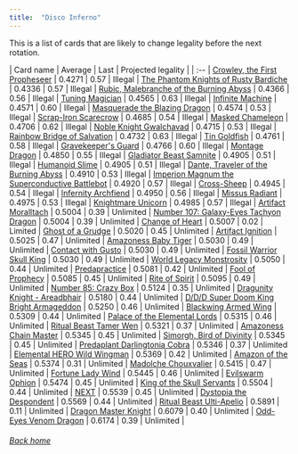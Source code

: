 ```yaml
---
title:  "Disco Inferno"
---
```


This is a list of cards that are likely to change legality before the next rotation.

| Card name | Average | Last | Projected legality |
| :-- |
[Crowley, the First Propheseer](https://db.ygoprodeck.com/card/?search=Crowley,%20the%20First%20Propheseer) | 0.4271 | 0.57 | Illegal |
[The Phantom Knights of Rusty Bardiche](https://db.ygoprodeck.com/card/?search=The%20Phantom%20Knights%20of%20Rusty%20Bardiche) | 0.4336 | 0.57 | Illegal |
[Rubic, Malebranche of the Burning Abyss](https://db.ygoprodeck.com/card/?search=Rubic,%20Malebranche%20of%20the%20Burning%20Abyss) | 0.4366 | 0.56 | Illegal |
[Tuning Magician](https://db.ygoprodeck.com/card/?search=Tuning%20Magician) | 0.4565 | 0.63 | Illegal |
[Infinite Machine](https://db.ygoprodeck.com/card/?search=Infinite%20Machine) | 0.4571 | 0.60 | Illegal |
[Masquerade the Blazing Dragon](https://db.ygoprodeck.com/card/?search=Masquerade%20the%20Blazing%20Dragon) | 0.4574 | 0.53 | Illegal |
[Scrap-Iron Scarecrow](https://db.ygoprodeck.com/card/?search=Scrap-Iron%20Scarecrow) | 0.4685 | 0.54 | Illegal |
[Masked Chameleon](https://db.ygoprodeck.com/card/?search=Masked%20Chameleon) | 0.4706 | 0.62 | Illegal |
[Noble Knight Gwalchavad](https://db.ygoprodeck.com/card/?search=Noble%20Knight%20Gwalchavad) | 0.4715 | 0.53 | Illegal |
[Rainbow Bridge of Salvation](https://db.ygoprodeck.com/card/?search=Rainbow%20Bridge%20of%20Salvation) | 0.4732 | 0.63 | Illegal |
[Tin Goldfish](https://db.ygoprodeck.com/card/?search=Tin%20Goldfish) | 0.4761 | 0.58 | Illegal |
[Gravekeeper's Guard](https://db.ygoprodeck.com/card/?search=Gravekeeper's%20Guard) | 0.4766 | 0.60 | Illegal |
[Montage Dragon](https://db.ygoprodeck.com/card/?search=Montage%20Dragon) | 0.4850 | 0.55 | Illegal |
[Gladiator Beast Samnite](https://db.ygoprodeck.com/card/?search=Gladiator%20Beast%20Samnite) | 0.4905 | 0.51 | Illegal |
[Humanoid Slime](https://db.ygoprodeck.com/card/?search=Humanoid%20Slime) | 0.4905 | 0.51 | Illegal |
[Dante, Traveler of the Burning Abyss](https://db.ygoprodeck.com/card/?search=Dante,%20Traveler%20of%20the%20Burning%20Abyss) | 0.4910 | 0.53 | Illegal |
[Imperion Magnum the Superconductive Battlebot](https://db.ygoprodeck.com/card/?search=Imperion%20Magnum%20the%20Superconductive%20Battlebot) | 0.4920 | 0.57 | Illegal |
[Cross-Sheep](https://db.ygoprodeck.com/card/?search=Cross-Sheep) | 0.4945 | 0.54 | Illegal |
[Infernity Archfiend](https://db.ygoprodeck.com/card/?search=Infernity%20Archfiend) | 0.4950 | 0.56 | Illegal |
[Missus Radiant](https://db.ygoprodeck.com/card/?search=Missus%20Radiant) | 0.4975 | 0.53 | Illegal |
[Knightmare Unicorn](https://db.ygoprodeck.com/card/?search=Knightmare%20Unicorn) | 0.4985 | 0.57 | Illegal |
[Artifact Moralltach](https://db.ygoprodeck.com/card/?search=Artifact%20Moralltach) | 0.5004 | 0.39 | Unlimited |
[Number 107: Galaxy-Eyes Tachyon Dragon](https://db.ygoprodeck.com/card/?search=Number%20107:%20Galaxy-Eyes%20Tachyon%20Dragon) | 0.5004 | 0.39 | Unlimited |
[Change of Heart](https://db.ygoprodeck.com/card/?search=Change%20of%20Heart) | 0.5007 | 0.02 | Limited |
[Ghost of a Grudge](https://db.ygoprodeck.com/card/?search=Ghost%20of%20a%20Grudge) | 0.5020 | 0.45 | Unlimited |
[Artifact Ignition](https://db.ygoprodeck.com/card/?search=Artifact%20Ignition) | 0.5025 | 0.47 | Unlimited |
[Amazoness Baby Tiger](https://db.ygoprodeck.com/card/?search=Amazoness%20Baby%20Tiger) | 0.5030 | 0.49 | Unlimited |
[Contact with Gusto](https://db.ygoprodeck.com/card/?search=Contact%20with%20Gusto) | 0.5030 | 0.49 | Unlimited |
[Fossil Warrior Skull King](https://db.ygoprodeck.com/card/?search=Fossil%20Warrior%20Skull%20King) | 0.5030 | 0.49 | Unlimited |
[World Legacy Monstrosity](https://db.ygoprodeck.com/card/?search=World%20Legacy%20Monstrosity) | 0.5050 | 0.44 | Unlimited |
[Predapractice](https://db.ygoprodeck.com/card/?search=Predapractice) | 0.5081 | 0.42 | Unlimited |
[Fool of Prophecy](https://db.ygoprodeck.com/card/?search=Fool%20of%20Prophecy) | 0.5085 | 0.45 | Unlimited |
[Rite of Spirit](https://db.ygoprodeck.com/card/?search=Rite%20of%20Spirit) | 0.5095 | 0.49 | Unlimited |
[Number 85: Crazy Box](https://db.ygoprodeck.com/card/?search=Number%2085:%20Crazy%20Box) | 0.5124 | 0.35 | Unlimited |
[Dragunity Knight - Areadbhair](https://db.ygoprodeck.com/card/?search=Dragunity%20Knight%20-%20Areadbhair) | 0.5180 | 0.44 | Unlimited |
[D/D/D Super Doom King Bright Armageddon](https://db.ygoprodeck.com/card/?search=D/D/D%20Super%20Doom%20King%20Bright%20Armageddon) | 0.5250 | 0.46 | Unlimited |
[Blackwing Armed Wing](https://db.ygoprodeck.com/card/?search=Blackwing%20Armed%20Wing) | 0.5309 | 0.44 | Unlimited |
[Palace of the Elemental Lords](https://db.ygoprodeck.com/card/?search=Palace%20of%20the%20Elemental%20Lords) | 0.5315 | 0.46 | Unlimited |
[Ritual Beast Tamer Wen](https://db.ygoprodeck.com/card/?search=Ritual%20Beast%20Tamer%20Wen) | 0.5321 | 0.37 | Unlimited |
[Amazoness Chain Master](https://db.ygoprodeck.com/card/?search=Amazoness%20Chain%20Master) | 0.5345 | 0.45 | Unlimited |
[Simorgh, Bird of Divinity](https://db.ygoprodeck.com/card/?search=Simorgh,%20Bird%20of%20Divinity) | 0.5345 | 0.45 | Unlimited |
[Predaplant Darlingtonia Cobra](https://db.ygoprodeck.com/card/?search=Predaplant%20Darlingtonia%20Cobra) | 0.5346 | 0.37 | Unlimited |
[Elemental HERO Wild Wingman](https://db.ygoprodeck.com/card/?search=Elemental%20HERO%20Wild%20Wingman) | 0.5369 | 0.42 | Unlimited |
[Amazon of the Seas](https://db.ygoprodeck.com/card/?search=Amazon%20of%20the%20Seas) | 0.5374 | 0.31 | Unlimited |
[Madolche Chouxvalier](https://db.ygoprodeck.com/card/?search=Madolche%20Chouxvalier) | 0.5415 | 0.47 | Unlimited |
[Fortune Lady Wind](https://db.ygoprodeck.com/card/?search=Fortune%20Lady%20Wind) | 0.5445 | 0.46 | Unlimited |
[Evilswarm Ophion](https://db.ygoprodeck.com/card/?search=Evilswarm%20Ophion) | 0.5474 | 0.45 | Unlimited |
[King of the Skull Servants](https://db.ygoprodeck.com/card/?search=King%20of%20the%20Skull%20Servants) | 0.5504 | 0.44 | Unlimited |
[NEXT](https://db.ygoprodeck.com/card/?search=NEXT) | 0.5539 | 0.45 | Unlimited |
[Dystopia the Despondent](https://db.ygoprodeck.com/card/?search=Dystopia%20the%20Despondent) | 0.5569 | 0.44 | Unlimited |
[Ritual Beast Ulti-Apelio](https://db.ygoprodeck.com/card/?search=Ritual%20Beast%20Ulti-Apelio) | 0.5891 | 0.11 | Unlimited |
[Dragon Master Knight](https://db.ygoprodeck.com/card/?search=Dragon%20Master%20Knight) | 0.6079 | 0.40 | Unlimited |
[Odd-Eyes Venom Dragon](https://db.ygoprodeck.com/card/?search=Odd-Eyes%20Venom%20Dragon) | 0.6174 | 0.39 | Unlimited |

###### [Back home](index)